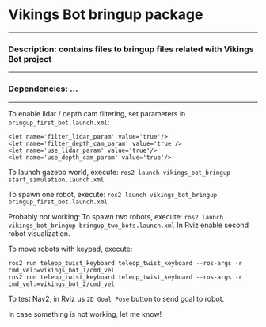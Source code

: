 # Vikings Bot bringup package
<hr>

### Description: contains files to bringup files related with Vikings Bot project
<hr>

### Dependencies: ...

<hr>

To enable lidar / depth cam filtering, set parameters in `bringup_first_bot.launch.xml`:
```
<let name='filter_lidar_param' value='true'/>
<let name='filter_depth_cam_param' value='true'/>
<let name='use_lidar_param' value='true'/>
<let name='use_depth_cam_param' value='true'/>
```

To launch gazebo world, execute:
`ros2 launch vikings_bot_bringup start_simulation.launch.xml`

To spawn one robot, execute: 
`ros2 launch vikings_bot_bringup bringup_first_bot.launch.xml`

Probably not working: To spawn two robots, execute: 
`ros2 launch vikings_bot_bringup bringup_two_bots.launch.xml` In Rviz enable second robot visualization.

To move robots with keypad, execute:
```
ros2 run teleop_twist_keyboard teleop_twist_keyboard --ros-args -r cmd_vel:=vikings_bot_1/cmd_vel
ros2 run teleop_twist_keyboard teleop_twist_keyboard --ros-args -r cmd_vel:=vikings_bot_2/cmd_vel
```

To test Nav2, in Rviz us `2D Goal Pose` button to send goal to robot. 


In case something is not working, let me know!




